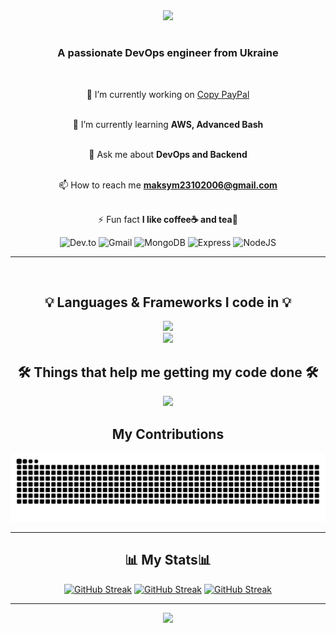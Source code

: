<div align="center">
  <img src="https://readme-typing-svg.demolab.com?font=Roboto&weight=450&size=33&duration=3000&pause=300&color=003153&width=435&lines=Welcome+to+my+profile;I'm+Maksym;function+Rocker(42);Software+Engineering+Student;I'm+from+Ukraine%F0%9F%87%BA%F0%9F%87%A6;Ukrainian+DevOps"/>
  <h1></h1>
</div>

<div align="center">
  <h3>A passionate DevOps engineer from Ukraine</h3>
</div>

<br>

<div align="center">

🔭 I’m currently working on [Copy PayPal](https://github.com/Lavash2310/pay-pal-project.git)  
<br>

🌱 I’m currently learning **AWS, Advanced Bash**  
<br>

💬 Ask me about **DevOps and Backend**  
<br>

📫 How to reach me **maksym23102006@gmail.com**  
<br>

⚡ Fun fact **I like coffee☕ and tea🍵**

![Dev.to](https://img.shields.io/badge/dev.to-0A0A0A?style=for-the-badge&logo=devdotto&logoColor=white)
![Gmail](https://img.shields.io/badge/Gmail-D14836?style=for-the-badge&logo=gmail&logoColor=white)
![MongoDB](https://img.shields.io/badge/MongoDB-4EA94B?style=for-the-badge&logo=mongodb&logoColor=white)
![Express](https://img.shields.io/badge/Express%20js-000000?style=for-the-badge&logo=express&logoColor=white)
![NodeJS](https://img.shields.io/badge/Node%20js-339933?style=for-the-badge&logo=nodedotjs&logoColor=white)

<hr>

</div>

<br/>

<h2 align="center">💡 Languages & Frameworks I code in 💡</h2>
<p align="center">
  <a href="https://skillicons.dev">
    <img src="https://skillicons.dev/icons?i=html,css,js,ts,py,react,docker,express,mysql" /><br>
    <img src="https://skillicons.dev/icons?i=nginx,kubernetes,fastapi,nodejs" />
  </a>
</p>

<div align="center">
  <h2>🛠️ Things that help me getting my code done 🛠️</h2>
  <p>
    <a href="https://skillicons.dev">
      <img src="https://skillicons.dev/icons?i=linux,bash,git,github,jenkins,npm,terraform,apple,windows,aws,azure" /><br>
    </a>
  </p>
</div>

<div align="center">
  <h2>My Contributions</h2>
</div>

![snake gif](https://github.com/Lavash2310/Lavash2310/blob/output/github-snake.svg)

<hr>

<div align="center">
  <h2>📊 My Stats📊 </h2>
  <a href="https://git.io/streak-stats"><img src="https://streak-stats.demolab.com?user=Lavash2310&theme=prussian" alt="GitHub Streak" /></a>
  <a href="https://git.io/streak-stats"><img src="https://github-readme-stats.vercel.app/api?username=Lavash2310&show_icons=true&theme=prussian&hide_title=true&rank_icon=github" alt="GitHub Streak" /></a>
  <a href="https://git.io/streak-stats"><img src="https://github-readme-stats.vercel.app/api/top-langs/?username=Lavash2310&layout=compact&theme=prussian" alt="GitHub Streak" /></a>
</div>

<hr/>

<div align="center">
  <img src="https://readme-typing-svg.demolab.com?font=Roboto&weight=500&size=33&duration=3000&pause=700&color=003153&lines=Thanks+for+your+visit+%5E_%5E"/>
</div>
